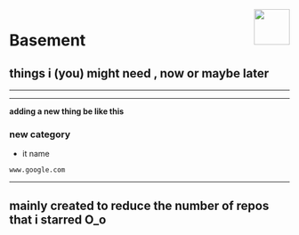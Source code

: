 <img src="https://avatars.githubusercontent.com/u/167031705?v=4" align="right" height="64px" />

# **Basement**
## things i (you) might need , now or maybe later

------


------
**adding a new thing be like this**
 ### new category
 * it name
 ```link
 www.google.com
 ```

---
mainly created to reduce the number of repos that i starred O_o
---
